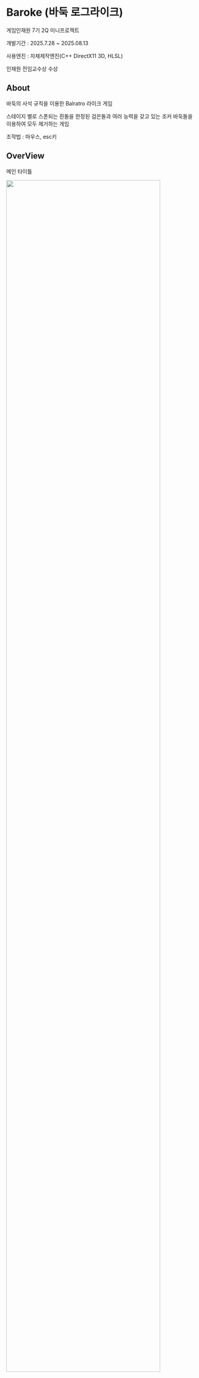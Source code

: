 # Baroke (바둑 로그라이크)
게임인재원 7기 2Q 미니프로젝트

개발기간 : 2025.7.28 ~ 2025.08.13

사용엔진 : 자체제작엔진(C++ DirectX11 3D, HLSL)

인재원 전임교수상 수상 

## About

바둑의 사석 규칙을 이용한 Balratro 라이크 게임

스테이지 별로 스폰되는 흰돌을 한정된 검은돌과 여러 능력을 갖고 있는 조커 바둑돌을 이용하여 
모두 제거하는 게임

조작법 : 마우스, esc키

## OverView

메인 타이틀
<p align="left">
<img width="90%" src="https://github.com/user-attachments/assets/ca2901bc-691b-4b2c-ab7e-9808da208ccc">  
</p>

크래딧
<p align="left">
<img width="90%" src="https://github.com/user-attachments/assets/437fc062-c2f0-47c2-ab6d-9659a2256ea7">  
</p>

가이드 예시
<p align="left">
<img width="90%" src="https://github.com/user-attachments/assets/9919fe7c-32a0-4003-81bf-14b2b7994abc">  
</p>

연습모드
<p align="left">
<img width="90%" src="https://github.com/user-attachments/assets/3091e2d6-8985-42da-99c6-d6f89bd254a6">  
</p>

스테이지

스테이지는 기본 스테이지와, 특정 스테이지 별로 다양한 디자인의 테마가 등장.
<p align="left">
<img width="90%" src="https://github.com/user-attachments/assets/89dc0a56-9ad8-4d72-986b-2865826383de">  
</p>

<p align="left">
<img width="90%" src="https://github.com/user-attachments/assets/0a0eba39-e799-4c71-ba62-b06a3a95d030">  
</p>

<p align="left">
<img width="90%" src="https://github.com/user-attachments/assets/8bbccd66-6a5d-4688-a076-4ec2d8e54ab8">  
</p>

<p align="left">
<img width="90%" src="https://github.com/user-attachments/assets/cf31f72c-4b7e-48e6-92cf-5a57754e152d">  
</p>

<p align="left">
<img width="90%" src="https://github.com/user-attachments/assets/48ebf0f7-b4ef-45d6-a57b-5495ef0c3728">  
</p>

<p align="left">
<img width="90%" src="https://github.com/user-attachments/assets/91585fe9-065d-424c-8fee-687403d859a2">  
</p>

상점

한 스테이지가 종료되면 상점에서 흑돌의 최대 수량 증가 및 조커바둑돌 거래
<p align="left">
<img width="90%" src="https://github.com/user-attachments/assets/b16715b1-9fb5-4b88-abd7-0856865924ee">  
</p>

스테이지 전환
<p align="left">
<img width="90%" src="https://github.com/user-attachments/assets/bbc0ab0d-5c65-44fc-a9e7-3fa0d11dbb4d">  
</p>

코스트 지불과 선택 모드 

<p align="left">
<img width="90%" src="https://github.com/user-attachments/assets/d0d31815-af0c-4de7-a958-ebbb7b5ff289">  
</p>

<p align="left">
<img width="90%" src="https://github.com/user-attachments/assets/98d91089-951e-4274-9979-9efda03c6435">  
</p>


게임종료
<p align="left">
<img width="90%" src="https://github.com/user-attachments/assets/7830bb75-a5e6-46a1-9958-8aadf20f52cd">  
</p>

## Build File


